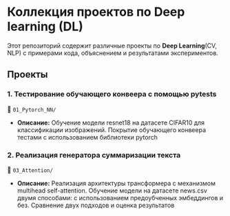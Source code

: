 # Коллекция проектов по Deep learning (DL)  

Этот репозиторий содержит различные проекты по **Deep Learning**(CV, NLP) с примерами кода, объяснением и результатами экспериментов. 

## Проекты  

### 1. Тестирование обучающего конвеера с помощью pytests 
📁 `01_Pytorch_NN/`  
- **Описание:** Обучение модели resnet18 на датасете CIFAR10 для классификации изображений. Покрытие обучающего конвеера тестами с использованием библиотеки pytorch

### 2. Реализация генератора суммаризации текста  
📁 `03_Attention/`  
- **Описание:** Реализация архитектуры трансформера с механизмом multihead self-attention. Обучение модели на датасете news.csv двумя способами: с использованием предоубченных эмбеддингов и без. Сравнение двух подходов и оценка результатов 
